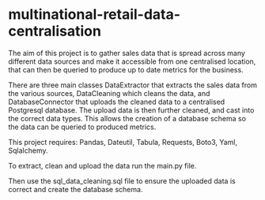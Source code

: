 # multinational-retail-data-centralisation

The aim of this project is to gather sales data that is spread across many different data sources and make it accessible from one centralised location, that can then be queried to produce up to date metrics for the business.

There are three main classes DataExtractor that extracts the sales data from the various sources, DataCleaning which cleans the data, and DatabaseConnector that uploads the cleaned data to a centralised Postgresql database. The upload data is then further cleaned, and cast into the correct data types. This allows the creation of a database schema so the data can be queried to produced metrics.

This project requires:
Pandas,
Dateutil,
Tabula,
Requests,
Boto3,
Yaml,
Sqlalchemy.

To extract, clean and upload the data run the main.py file. 

Then use the sql_data_cleaning.sql file to ensure the uploaded data is correct and create the database schema.
